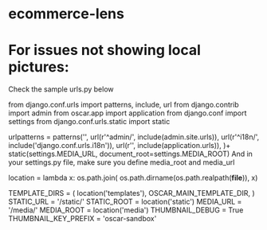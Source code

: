 # ecommerce-lens

# For issues not showing local pictures: 
Check the sample urls.py below

from django.conf.urls import patterns, include, url
from django.contrib import admin
from oscar.app import application
from django.conf import settings
from django.conf.urls.static import static

urlpatterns = patterns('',
    url(r'^admin/', include(admin.site.urls)),
    url(r'^i18n/', include('django.conf.urls.i18n')),
    url(r'', include(application.urls)),
)+ static(settings.MEDIA_URL, document_root=settings.MEDIA_ROOT)
And in your settings.py file, make sure you define media_root and media_url

location = lambda x: os.path.join(
os.path.dirname(os.path.realpath(__file__)), x)

TEMPLATE_DIRS = (
    location('templates'),
    OSCAR_MAIN_TEMPLATE_DIR,
)
STATIC_URL = '/static/'
STATIC_ROOT = location('static')
MEDIA_URL = '/media/'
MEDIA_ROOT = location('media')
THUMBNAIL_DEBUG = True
THUMBNAIL_KEY_PREFIX = 'oscar-sandbox'
